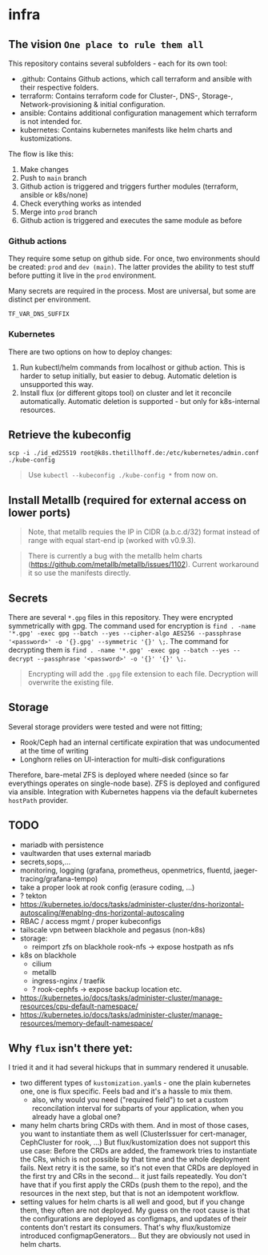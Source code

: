 # infra

## The vision `One place to rule them all`
This repository contains several subfolders - each for its own tool:
- .github: Contains Github actions, which call terraform and ansible with their respective folders.
- terraform: Contains terraform code for Cluster-, DNS-, Storage-, Network-provisioning & initial configuration.
- ansible: Contains additional configuration management which terraform is not intended for.
- kubernetes: Contains kubernetes manifests like helm charts and kustomizations.

The flow is like this:
1. Make changes
2. Push to `main` branch
3. Github action is triggered and triggers further modules (terraform, ansible or k8s/none)
4. Check everything works as intended
5. Merge into `prod` branch
6. Github action is triggered and executes the same module as before

### Github actions
They require some setup on github side. For once, two environments should be created: `prod` and `dev (main)`.
The latter provides the ability to test stuff before putting it live in the `prod` environment.

Many secrets are required in the process. Most are universal, but some are distinct per environment.

`TF_VAR_DNS_SUFFIX`

### Kubernetes
There are two options on how to deploy changes:
1. Run kubectl/helm commands from localhost or github action.
  This is harder to setup initially, but easier to debug. Automatic deletion is unsupported this way.
2. Install flux (or different gitops tool) on cluster and let it reconcile automatically. Automatic deletion is supported - but only for k8s-internal resources.


## Retrieve the kubeconfig
`scp -i ./id_ed25519 root@k8s.thetillhoff.de:/etc/kubernetes/admin.conf ./kube-config`
> Use `kubectl --kubeconfig ./kube-config *` from now on.


## Install Metallb (required for external access on lower ports)
> Note, that metallb requies the IP in CIDR (a.b.c.d/32) format instead of range with equal start-end ip (worked with v0.9.3).

> There is currently a bug with the metallb helm charts (https://github.com/metallb/metallb/issues/1102). Current workaround it so use the manifests directly.

## Secrets
There are several `*.gpg` files in this repository. They were encrypted symmetrically with gpg.
The command used for encryption is `find . -name '*.gpg' -exec gpg --batch --yes --cipher-algo AES256 --passphrase '<password>' -o '{}.gpg' --symmetric '{}' \;`.
The command for decrypting them is `find . -name '*.gpg' -exec gpg --batch --yes --decrypt --passphrase '<password>' -o '{}' '{}' \;`.
> Encrypting will add the `.gpg` file extension to each file.
> Decryption will overwrite the existing file.

## Storage
Several storage providers were tested and were not fitting;
- Rook/Ceph had an internal certificate expiration that was undocumented at the time of writing
- Longhorn relies on UI-interaction for multi-disk configurations

Therefore, bare-metal ZFS is deployed where needed (since so far everythings operates on single-node base).
ZFS is deployed and configured via ansible. Integration with Kubernetes happens via the default kubernetes `hostPath` provider.

## TODO
- mariadb with persistence
- vaultwarden that uses external mariadb
- secrets,sops,...
- monitoring, logging (grafana, prometheus, openmetrics, fluentd, jaeger-tracing/grafana-tempo)
- take a proper look at rook config (erasure coding, ...)
- ? tekton
- https://kubernetes.io/docs/tasks/administer-cluster/dns-horizontal-autoscaling/#enablng-dns-horizontal-autoscaling
- RBAC / access mgmt / proper kubeconfigs
- tailscale vpn between blackhole and pegasus (non-k8s)
- storage:
  - reimport zfs on blackhole
    rook-nfs -> expose hostpath as nfs
- k8s on blackhole
  - cilium
  - metallb
  - ingress-nginx / traefik
  - ? rook-cephfs -> expose backup location etc.
- https://kubernetes.io/docs/tasks/administer-cluster/manage-resources/cpu-default-namespace/
- https://kubernetes.io/docs/tasks/administer-cluster/manage-resources/memory-default-namespace/

## Why `flux` isn't there yet:
I tried it and it had several hickups that in summary rendered it unusable.
- two different types of `kustomization.yaml`s - one the plain kubernetes one, one is flux specific. Feels bad and it's a hassle to mix them.
  - also, why would you need ("required field") to set a custom reconcilation interval for subparts of your application, when you already have a global one?
- many helm charts bring CRDs with them. And in most of those cases, you want to instantiate them as well (ClusterIssuer for cert-manager, CephCluster for rook, ...)
  But flux/kustomization does not support this use case: Before the CRDs are added, the framework tries to instantiate the CRs, which is not possible by that time and the whole deployment fails. Next retry it is the same, so it's not even that CRDs are deployed in the first try and CRs in the second... it just fails repeatedly.
  You don't have that if you first apply the CRDs (push them to the repo), and the resources in the next step, but that is not an idempotent workflow.
- setting values for helm charts is all well and good, but if you change them, they often are not deployed. My guess on the root cause is that the configurations are deployed as configmaps, and updates of their contents don't restart its consumers. That's why flux/kustomize introduced configmapGenerators... But they are obviously not used in helm charts.
